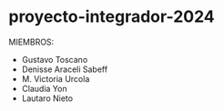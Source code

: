 # proyecto-integrador-2024

MIEMBROS:
* Gustavo Toscano
* Denisse Araceli Sabeff
* M. Victoria Urcola
* Claudia Yon
* Lautaro Nieto
